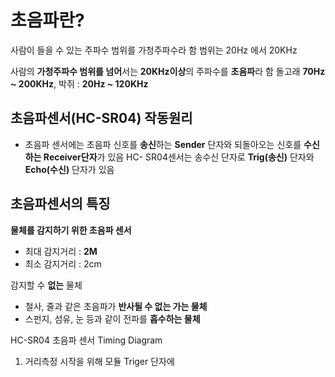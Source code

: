 # 초음파란?
사람이 들을 수 있는 주파수 범위를 가청주파수라 함
범위는 20Hz 에서 20KHz

사람의 **가청주파수 범위를 넘어**서는 **20KHz이상**의 주파수를 **초음파**라 함
돌고래 **70Hz ~ 200KHz**, 박쥐 : **20Hz ~ 120KHz**

## 초음파센서(HC-SR04) 작동원리
- 초음파 센서에는 초음파 신호를 **송신**하는 **Sender** 단자와 되돌아오는 신호를 **수신하는 Receiver단자**가 있음
HC- SR04센서는 송수신 단자로 **Trig(송신)** 단자와 **Echo(수신)** 단자가 있음

## 초음파센서의 특징
**물체를 감지하기 위한 초음파 센서**
- 최대 감지거리 : **2M**
- 최소 감지거리 : 2cm

감지할 수 **없는** 물체
- 철사, 줄과 같은 초음파가 **반사될 수 없는 가는 물체**
- 스펀지, 섬유, 눈 등과 같이 전파를 **흡수하는 물체**

HC-SR04 초음파 센서 Timing Diagram
1. 거리측정 시작을 위해 모듈 Triger 단자에